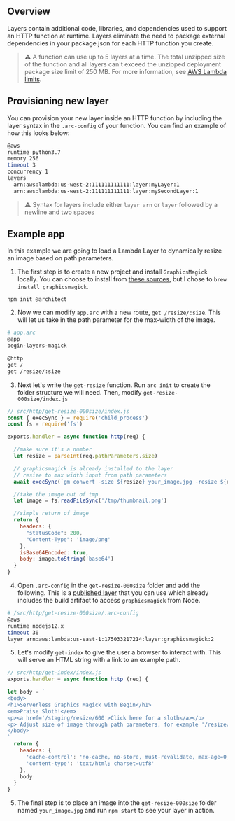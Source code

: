 ## Overview

Layers contain additional code, libraries, and dependencies used to support an HTTP function at runtime. Layers eliminate the need to package external dependencies in your package.json for each HTTP function you create.

> ⚠️ A function can use up to 5 layers at a time. The total unzipped size of the function and all layers can't exceed the unzipped deployment package size limit of 250 MB. For more information, see [AWS Lambda limits](https://docs.aws.amazon.com/lambda/latest/dg/limits.html).


## Provisioning new layer

You can provision your new layer inside an HTTP function by including the layer syntax in the `.arc-config` of your function. You can find an example of how this looks below:

```bash
@aws
runtime python3.7
memory 256
timeout 3
concurrency 1
layers
  arn:aws:lambda:us-west-2:111111111111:layer:myLayer:1
  arn:aws:lambda:us-west-2:111111111111:layer:mySecondLayer:1
```
> ⚠️ Syntax for layers include either `layer arn` or `layer` followed by a newline and two spaces


## Example app

In this example we are going to load a Lambda Layer to dynamically resize an image based on path parameters.

1. The first step is to create a new project and install `GraphicsMagick` locally. You can choose to install from [these sources](http://www.graphicsmagick.org/README.html), but I chose to `brew install graphicsmagick`.
```
npm init @architect
```
2. Now we can modify `app.arc` with a new route, `get /resize/:size`. This will let us take in the path parameter for the max-width of the image.
```bash
# app.arc
@app
begin-layers-magick

@http
get /
get /resize/:size
```
3. Next let's write the `get-resize` function. Run `arc init` to create the folder structure we will need. Then, modify `get-resize-000size/index.js`
```js
// src/http/get-resize-000size/index.js
const { execSync } = require('child_process')
const fs = require('fs')

exports.handler = async function http(req) {

  //make sure it's a number
  let resize = parseInt(req.pathParameters.size)

  // graphicsmagick is already installed to the layer
  // resize to max width input from path parameters
  await execSync(`gm convert -size ${resize} your_image.jpg -resize ${resize} +profile "*" /tmp/thumbnail.png`, { encoding: 'utf8', stdio: 'inherit' })

  //take the image out of tmp
  let image = fs.readFileSync('/tmp/thumbnail.png')

  //simple return of image
  return {
    headers: {
      "statusCode": 200,
      "Content-Type": 'image/png'
    },
    isBase64Encoded: true,
    body: image.toString('base64')
  }
}
```
4. Open `.arc-config` in the `get-resize-000size` folder and add the following. This is a [published layer](https://github.com/rpidanny/gm-lambda-layer) that you can use which already includes the build artifact to access `graphicsmagick` from Node.
```bash
# /src/http/get-resize-000size/.arc-config
@aws
runtime nodejs12.x
timeout 30
layer arn:aws:lambda:us-east-1:175033217214:layer:graphicsmagick:2

```

5. Let's modify `get-index` to give the user a browser to interact with. This will serve an HTML string with a link to an example path.
```js
// src/http/get-index/index.js
exports.handler = async function http (req) {

let body = `
<body>
<h1>Serverless Graphics Magick with Begin</h1>
<em>Praise Sloth!</em>
<p><a href='/staging/resize/600'>Click here for a sloth</a></p>
<p> Adjust size of image through path parameters, for example '/resize/200' will return the image with max width of 200px.
</body>
`
  return {
    headers: {
      'cache-control': 'no-cache, no-store, must-revalidate, max-age=0, s-maxage=0',
      'content-type': 'text/html; charset=utf8'
    },
    body
  }
}
```

5. The final step is to place an image into the `get-resize-000size` folder named `your_image.jpg` and run `npm start` to see your layer in action.